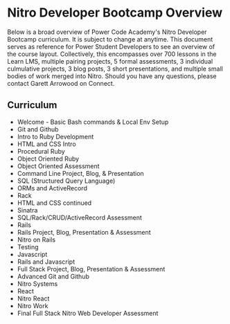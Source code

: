 # Nitro Developer Bootcamp Overview

Below is a broad overview of Power Code Academy's Nitro Developer Bootcamp curriculum. It is subject to change at anytime. This document serves as reference for Power Student Developers to see an overview of the course layout. Collectively, this encompasses over 700 lessons in the Learn LMS, multiple pairing projects, 5 formal assessments, 3 individual culmulative projects, 3 blog posts, 3 short presentations, and multiple small bodies of work merged into Nitro. Should you have any questions, please contact Garett Arrowood on Connect.

## Curriculum

* Welcome - Basic Bash commands & Local Env Setup
* Git and Github
* Intro to Ruby Development
* HTML and CSS Intro
* Procedural Ruby
* Object Oriented Ruby
* Object Oriented Assessment
* Command Line Project, Blog, & Presentation
* SQL (Structured Query Language)
* ORMs and ActiveRecord
* Rack
* HTML and CSS continued
* Sinatra
* SQL/Rack/CRUD/ActiveRecord Assessment
* Rails
* Rails Project, Blog, Presentation & Assessment
* Nitro on Rails
* Testing
* Javascript
* Rails and Javascript
* Full Stack Project, Blog, Presentation & Assessment
* Advanced Git and Github
* Nitro Systems
* React
* Nitro React
* Nitro Work
* Final Full Stack Nitro Web Developer Assessment
